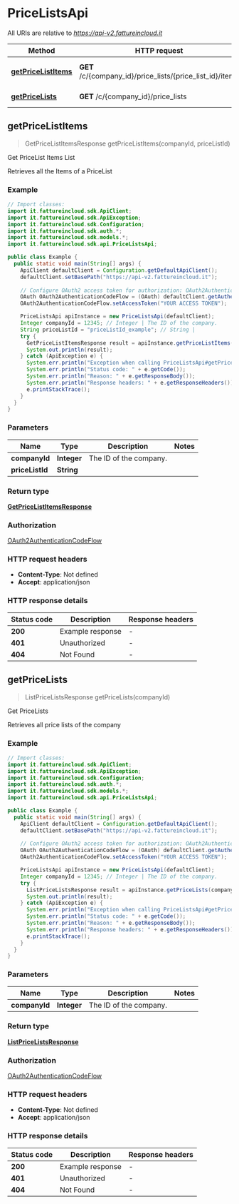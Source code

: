 # PriceListsApi

All URIs are relative to *https://api-v2.fattureincloud.it*

| Method | HTTP request | Description |
|------------- | ------------- | -------------|
| [**getPriceListItems**](PriceListsApi.md#getPriceListItems) | **GET** /c/{company_id}/price_lists/{price_list_id}/items | Get PriceList Items List |
| [**getPriceLists**](PriceListsApi.md#getPriceLists) | **GET** /c/{company_id}/price_lists | Get PriceLists |



## getPriceListItems

> GetPriceListItemsResponse getPriceListItems(companyId, priceListId)

Get PriceList Items List

Retrieves all the Items of a PriceList

### Example
```java
// Import classes:
import it.fattureincloud.sdk.ApiClient;
import it.fattureincloud.sdk.ApiException;
import it.fattureincloud.sdk.Configuration;
import it.fattureincloud.sdk.auth.*;
import it.fattureincloud.sdk.models.*;
import it.fattureincloud.sdk.api.PriceListsApi;

public class Example {
  public static void main(String[] args) {
    ApiClient defaultClient = Configuration.getDefaultApiClient();
    defaultClient.setBasePath("https://api-v2.fattureincloud.it");
    
    // Configure OAuth2 access token for authorization: OAuth2AuthenticationCodeFlow
    OAuth OAuth2AuthenticationCodeFlow = (OAuth) defaultClient.getAuthentication("OAuth2AuthenticationCodeFlow");
    OAuth2AuthenticationCodeFlow.setAccessToken("YOUR ACCESS TOKEN");

    PriceListsApi apiInstance = new PriceListsApi(defaultClient);
    Integer companyId = 12345; // Integer | The ID of the company.
    String priceListId = "priceListId_example"; // String | 
    try {
      GetPriceListItemsResponse result = apiInstance.getPriceListItems(companyId, priceListId);
      System.out.println(result);
    } catch (ApiException e) {
      System.err.println("Exception when calling PriceListsApi#getPriceListItems");
      System.err.println("Status code: " + e.getCode());
      System.err.println("Reason: " + e.getResponseBody());
      System.err.println("Response headers: " + e.getResponseHeaders());
      e.printStackTrace();
    }
  }
}
```

### Parameters

| Name | Type | Description  | Notes |
|------------- | ------------- | ------------- | -------------|
| **companyId** | **Integer**| The ID of the company. | |
| **priceListId** | **String**|  | |

### Return type

[**GetPriceListItemsResponse**](GetPriceListItemsResponse.md)

### Authorization

[OAuth2AuthenticationCodeFlow](../README.md#OAuth2AuthenticationCodeFlow)

### HTTP request headers

 - **Content-Type**: Not defined
 - **Accept**: application/json

### HTTP response details
| Status code | Description | Response headers |
|-------------|-------------|------------------|
| **200** | Example response |  -  |
| **401** | Unauthorized |  -  |
| **404** | Not Found |  -  |


## getPriceLists

> ListPriceListsResponse getPriceLists(companyId)

Get PriceLists

Retrieves all price lists of the company

### Example
```java
// Import classes:
import it.fattureincloud.sdk.ApiClient;
import it.fattureincloud.sdk.ApiException;
import it.fattureincloud.sdk.Configuration;
import it.fattureincloud.sdk.auth.*;
import it.fattureincloud.sdk.models.*;
import it.fattureincloud.sdk.api.PriceListsApi;

public class Example {
  public static void main(String[] args) {
    ApiClient defaultClient = Configuration.getDefaultApiClient();
    defaultClient.setBasePath("https://api-v2.fattureincloud.it");
    
    // Configure OAuth2 access token for authorization: OAuth2AuthenticationCodeFlow
    OAuth OAuth2AuthenticationCodeFlow = (OAuth) defaultClient.getAuthentication("OAuth2AuthenticationCodeFlow");
    OAuth2AuthenticationCodeFlow.setAccessToken("YOUR ACCESS TOKEN");

    PriceListsApi apiInstance = new PriceListsApi(defaultClient);
    Integer companyId = 12345; // Integer | The ID of the company.
    try {
      ListPriceListsResponse result = apiInstance.getPriceLists(companyId);
      System.out.println(result);
    } catch (ApiException e) {
      System.err.println("Exception when calling PriceListsApi#getPriceLists");
      System.err.println("Status code: " + e.getCode());
      System.err.println("Reason: " + e.getResponseBody());
      System.err.println("Response headers: " + e.getResponseHeaders());
      e.printStackTrace();
    }
  }
}
```

### Parameters

| Name | Type | Description  | Notes |
|------------- | ------------- | ------------- | -------------|
| **companyId** | **Integer**| The ID of the company. | |

### Return type

[**ListPriceListsResponse**](ListPriceListsResponse.md)

### Authorization

[OAuth2AuthenticationCodeFlow](../README.md#OAuth2AuthenticationCodeFlow)

### HTTP request headers

 - **Content-Type**: Not defined
 - **Accept**: application/json

### HTTP response details
| Status code | Description | Response headers |
|-------------|-------------|------------------|
| **200** | Example response |  -  |
| **401** | Unauthorized |  -  |
| **404** | Not Found |  -  |

